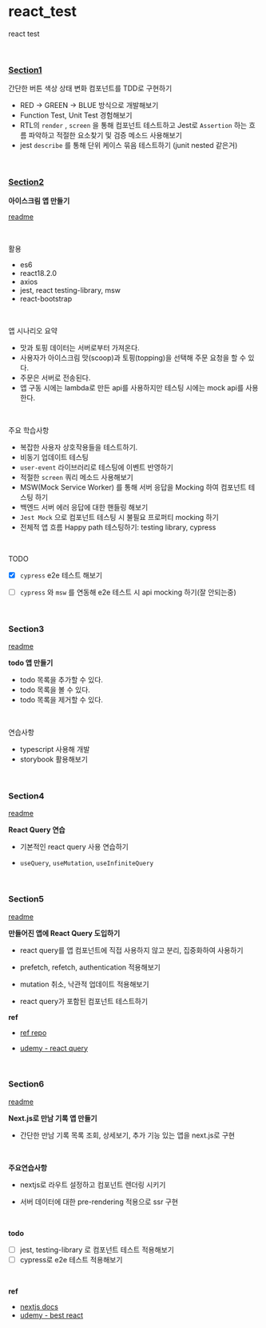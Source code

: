 # react_test

react test

<br>

### [Section1](/color-button/)

간단한 버튼 색상 상태 변화 컴포넌트를 TDD로 구현하기

- RED -> GREEN -> BLUE 방식으로 개발해보기
- Function Test, Unit Test 경험해보기
- RTL의 `render` , `screen` 을 통해 컴포넌트 테스트하고 Jest로 `Assertion` 하는 흐름 파악하고 적절한 요소찾기 및 검증 메소드 사용해보기
- jest `describe` 를 통해 단위 케이스 묶음 테스트하기 (junit nested 같은거)

<br>

### [Section2]()

**아이스크림 앱 만들기**

[readme](/icecreams/README.md)

<br>

활용

- es6
- react18.2.0
- axios
- jest, react testing-library, msw 
- react-bootstrap


<br>

앱 시나리오 요약

- 맛과 토핑 데이터는 서버로부터 가져온다.
- 사용자가 아이스크림 맛(scoop)과 토핑(topping)을 선택해 주문 요청을 할 수 있다.
- 주문은 서버로 전송된다.
- 앱 구동 시에는 lambda로 만든 api를 사용하지만 테스팅 시에는 mock api를 사용한다.

<br>

주요 학습사항

- 복잡한 사용자 상호작용들을 테스트하기.
- 비동기 업데이트 테스팅
- `user-event` 라이브러리로 테스팅에 이벤트 반영하기
- 적절한 `screen` 쿼리 메소드 사용해보기
- MSW(Mock Service Worker) 를 통해 서버 응답을 Mocking 하여 컴포넌트 테스팅 하기
- 백엔드 서버 에러 응답에 대한 핸들링 해보기
- `Jest Mock` 으로 컴포넌트 테스팅 시 불필요 프로퍼티 mocking 하기
- 전체적 앱 흐름 Happy path 테스팅하기: testing library, cypress

<br>

TODO

- [X] `cypress` e2e 테스트 해보기

- [ ] `cypress` 와 `msw` 를 연동해 e2e 테스트 시 api mocking 하기(잘 안되는중)

<br>


### Section3

[readme](/todos/README.md)

**todo 앱 만들기**

- todo 목록을 추가할 수 있다.
- todo 목록을 볼 수 있다.
- todo 목록을 제거할 수 있다.

<br>

연습사항

- typescript 사용해 개발
- storybook 활용해보기


<br>

### Section4

[readme](/reactquery/README.md)

**React Query 연습**

- 기본적인 react query 사용 연습하기

- `useQuery`, `useMutation`, `useInfiniteQuery`


<br>

### Section5

[readme](/lazyday/README.md)

**만들어진 앱에 React Query 도입하기**

- react query를 앱 컴포넌트에 직접 사용하지 않고 분리, 집중화하여 사용하기

- prefetch, refetch, authentication 적용해보기

- mutation 취소, 낙관적 업데이트 적용해보기

- react query가 포함된 컴포넌트 테스트하기

**ref**

- [ref repo]()

- [udemy - react query](https://www.udemy.com/course/react-query-react)

<br>


### Section6

[readme](/nextjs/README.md)

**Next.js로 만남 기록 앱 만들기**

- 간단한 만남 기록 목록 조회, 상세보기, 추가 기능 있는 앱을 next.js로 구현

<br>

**주요연습사항**

- nextjs로 라우트 설정하고 컴포넌트 렌더링 시키기

- 서버 데이터에 대한 pre-rendering 적용으로 ssr 구현

<br>

**todo**

- [ ] jest, testing-library 로 컴포넌트 테스트 적용해보기
- [ ] cypress로 e2e 테스트 적용해보기

<br>


**ref**

- [nextjs docs](https://nextjs.org/docs)
- [udemy - best react](https://www.udemy.com/course/best-react) 